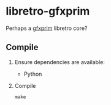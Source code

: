# libretro-gfxprim

Perhaps a [gfxprim](https://github.com/gfxprim/gfxprim) libretro core?

## Compile

1. Ensure dependencies are available:
	- Python

2. Compile
	```
	make
	```
